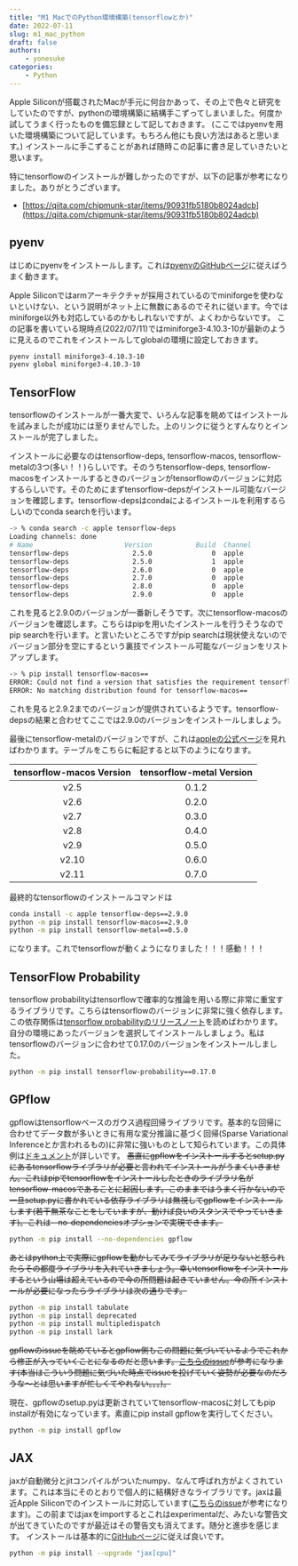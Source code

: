 ```yaml
---
title: "M1 MacでのPython環境構築(tensorflowとか)"
date: 2022-07-11
slug: m1_mac_python
draft: false
authors:
    - yonesuke
categories:
    - Python
---
```


Apple Siliconが搭載されたMacが手元に何台かあって、その上で色々と研究をしていたのですが、pythonの環境構築に結構手こずってしまいました。何度か試してうまく行ったものを備忘録として記しておきます。
(ここではpyenvを用いた環境構築について記しています。もちろん他にも良い方法はあると思います。)
インストールに手こずることがあれば随時この記事に書き足していきたいと思います。

<!-- more -->

特にtensorflowのインストールが難しかったのですが、以下の記事が参考になりました。ありがとうございます。

- [https://qiita.com/chipmunk-star/items/90931fb5180b8024adcb](https://qiita.com/chipmunk-star/items/90931fb5180b8024adcb)

## pyenv
はじめにpyenvをインストールします。これは[pyenvのGitHubページ](https://github.com/pyenv/pyenv#installation)に従えばうまく動きます。

Apple Siliconではarmアーキテクチャが採用されているのでminiforgeを使わないといけない、という説明がネット上に無数にあるのでそれに従います。今ではminiforge以外も対応しているのかもしれないですが、よくわからないです。
この記事を書いている現時点(2022/07/11)ではminiforge3-4.10.3-10が最新のように見えるのでこれをインストールしてglobalの環境に設定しておきます。
```bash
pyenv install miniforge3-4.10.3-10
pyenv global miniforge3-4.10.3-10
```

## TensorFlow
tensorflowのインストールが一番大変で、いろんな記事を眺めてはインストールを試みましたが成功には至りませんでした。上のリンクに従うとすんなりとインストールが完了しました。

インストールに必要なのはtensorflow-deps, tensorflow-macos, tensorflow-metalの3つ(多い！！)らしいです。そのうちtensorflow-deps, tensorflow-macosをインストールするときのバージョンがtensorflowのバージョンに対応するらしいです。そのためにまずtensorflow-depsがインストール可能なバージョンを確認します。tensorflow-depsはcondaによるインストールを利用するらしいのでconda searchを行います。
```bash
-> % conda search -c apple tensorflow-deps
Loading channels: done
# Name                       Version           Build  Channel
tensorflow-deps                2.5.0               0  apple
tensorflow-deps                2.5.0               1  apple
tensorflow-deps                2.6.0               0  apple
tensorflow-deps                2.7.0               0  apple
tensorflow-deps                2.8.0               0  apple
tensorflow-deps                2.9.0               0  apple
```
これを見ると2.9.0のバージョンが一番新しそうです。次にtensorflow-macosのバージョンを確認します。こちらはpipを用いたインストールを行うそうなのでpip searchを行います。と言いたいところですがpip searchは現状使えないのでバージョン部分を空にするという裏技でインストール可能なバージョンをリストアップします。
```bash
-> % pip install tensorflow-macos==
ERROR: Could not find a version that satisfies the requirement tensorflow-macos== (from versions: 2.5.0, 2.6.0, 2.7.0, 2.8.0, 2.9.0, 2.9.1, 2.9.2)
ERROR: No matching distribution found for tensorflow-macos==
```
これを見ると2.9.2までのバージョンが提供されているようです。tensorflow-depsの結果と合わせてここでは2.9.0のバージョンをインストールしましょう。

最後にtensorflow-metalのバージョンですが、これは[appleの公式ページ](https://developer.apple.com/metal/tensorflow-plugin/)を見ればわかります。テーブルをこちらに転記すると以下のようになります。

| tensorflow-macos Version | tensorflow-metal Version |
|:------------------:|:------------------------:|
| v2.5             | 0.1.2                    |
| v2.6              | 0.2.0                    |
| v2.7              | 0.3.0                    |
| v2.8              | 0.4.0                    |
| v2.9              | 0.5.0                    |
| v2.10              | 0.6.0                    |
| v2.11              | 0.7.0                    |

最終的なtensorflowのインストールコマンドは
```bash
conda install -c apple tensorflow-deps==2.9.0
python -m pip install tensorflow-macos==2.9.0
python -m pip install tensorflow-metal==0.5.0
```
になります。これでtensorflowが動くようになりました！！！感動！！！

## TensorFlow Probability
tensorflow probabilityはtensorflowで確率的な推論を用いる際に非常に重宝するライブラリです。こちらはtensorflowのバージョンに非常に強く依存します。この依存関係は[tensorflow probabilityのリリースノート](https://github.com/tensorflow/probability/releases)を読めばわかります。自分の環境にあったバージョンを選択してインストールしましょう。私はtensorflowのバージョンに合わせて0.17.0のバージョンをインストールしました。
```bash
python -m pip install tensorflow-probability==0.17.0
```

## GPflow
gpflowはtensorflowベースのガウス過程回帰ライブラリです。基本的な回帰に合わせてデータ数が多いときに有用な変分推論に基づく回帰(Sparse Variational Inferenceとか言われるもの)に非常に強いものとして知られています。この具体例は[ドキュメント](https://gpflow.github.io/GPflow/2.5.2/notebooks/advanced/gps_for_big_data.html)が詳しいです。
~~愚直にgpflowをインストールするとsetup.pyにあるtensorflowライブラリが必要と言われてインストールがうまくいきません。これはpipでtensorflowをインストールしたときのライブラリ名がtensorflow-macosであることに起因します。このままではうまく行かないので一旦setup.pyに書かれている依存ライブラリは無視してgpflowをインストールします(若干無茶なことをしていますが、動けば良いのスタンスでやっていきます)。これは--no-dependenciesオプションで実現できます。~~
```bash
python -m pip install --no-dependencies gpflow
```
~~あとはpython上で実際にgpflowを動かしてみてライブラリが足りないと怒られたらその都度ライブラリを入れていきましょう。幸いtensorflowをインストールするという山場は超えているので今の所問題は起きていません。今の所インストールが必要になったらライブラリは次の通りです。~~
```bash
python -m pip install tabulate
python -m pip install deprecated
python -m pip install multipledispatch
python -m pip install lark
```

~~gpflowのissueを眺めているとgpflow側もこの問題に気づいているようでこれから修正が入っていくことになるのだと思います。[こちらのissue](https://github.com/GPflow/GPflow/pull/1924)が参考になります(本当はこういう問題に気づいた時点でissueを投げていく姿勢が必要なのだろうな〜とは思いますが忙しくてやれない。。。)。~~

現在、gpflowのsetup.pyは更新されていてtensorflow-macosに対してもpip installが有効になっています。素直にpip install gpflowを実行してください。

```bash
python -m pip install gpflow
```

## JAX
jaxが自動微分とjitコンパイルがついたnumpy、なんて呼ばれ方がよくされています。これは本当にそのとおりで個人的に結構好きなライブラリです。jaxは最近Apple Siliconでのインストールに対応しています([こちらのissue](https://github.com/google/jax/issues/5501)が参考になります)。この前まではjaxをimportするとこれはexperimentalだ、みたいな警告文が出てきていたのですが最近はその警告文も消えてます。随分と進歩を感じます。
インストールは基本的に[GitHubページ](https://github.com/google/jax#installation)に従えば良いです。
```bash
python -m pip install --upgrade "jax[cpu]"
```